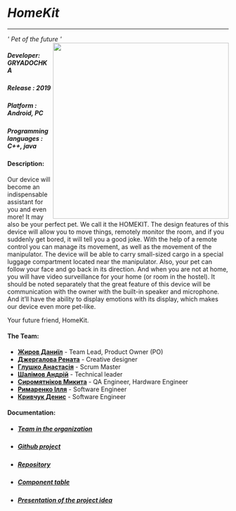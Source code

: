 # *HomeKit*
****
*' Pet of the future '*
<img align="right" src="https://lh3.googleusercontent.com/kIg0131j_O5ai19p_8nWjyXhCssX2yWOfsD2Q3GLdatGKEvKfhYwpIpUwViMJsvqVSScQGqIeXwQAOQVl_Q9tmOJNp42vZLwv4I9W5EcKkSPKNVctYgwMlh69gurPkmgEZ-k-qzpOmYW-LmjmIicsyn5CubwX0CSBAvDMjUlR8RMmIO9yKx-rWid5Y9oxPgz-clxTYFlnkMhrEowS6GvvgYQnIt6EQ5q9AtHCxZIuqqziDNLmDtd2qZBHyGYjCOMxuc36K6DA2GoV7saoXYau7mvBlsqYTurj2PrxVlNnZR-vwkwwn33_znyGJ8hwUWlEI-uu_K7owqsDMuadUOGg_0dBjXURF-TdtRDNzeFuGI_59-3QyAtAir2sKC_2vlU3H62GnUNuA7a1WD2hTiYyBhMDXhkvemwDTj-xPGW2RB-qrBdM1szSSzCY6KpPL3a9B86L-yPcKk1u-yuMoZ-iTu4p1jBWzjkZPvlP-DL2oF7tC4_9bkFF59JGK5FTVilwClUJbeK7QOCjpxIGVwM2lA_BKMXedoFHWnTC8zolMqTGMnWVFwDp3HeFa8-Gs54xoXeTegrToJbhup8ZchQTbMWZzMVEygFGVBYByjPwaEMmtZVhpGb-50bP1jF48SR1iS9OgLHrcjkgdLnKDRCB3THE-IGacNj=s612-no" width="400" height="400" />
##### Developer: ***GRYADOCHKA***
##### Release : *2019*
##### Platform : *Android, PC*
##### Programming languages : *C++, java*

#### Description:

Our device will become an indispensable assistant for you and even more! It may also be your perfect pet. We call it the HOMEKIT. 
The design features of this device will allow you to move things, remotely monitor the room, and if you suddenly get bored, it will tell you a good joke.
With the help of a remote control you can manage its movement, as well as the movement of the manipulator. The device will be able to carry small-sized cargo in a special luggage compartment located near the manipulator. Also, your pet can follow your face and go back in its direction. And when you are not at home, you will have video surveillance for your home (or room in the hostel).
It should be noted separately that the great feature of this device will be communication with the owner with the built-in speaker and microphone. And it’ll have the ability to display emotions with its display, which makes our device even more pet-like. 

Your future friend, HomeKit.

#### The Team:  
- [**Жиров Даниїл**](https://github.com/daniilzhyrov) - Team Lead, Product Owner (PO)
- [**Джергалова Рената**](https://github.com/le-kalmique) - Creative designer
- [**Глушко Анастасія**](https://github.com/nastyaglushko) - Scrum Master 
- [**Шалімов Андрій**](https://github.com/mycodeiscat) - Technical leader
- [**Сиромятніков Микита**](https://github.com/Nik1tasm) - QA Engineer, Hardware Engineer
- [**Римаренко Ілля**](https://github.com/ProbablyNextTime) - Software Engineer
- [**Кривчук Денис**](https://github.com/dionissqq) - Software Engineer
#### Documentation:
- ##### [**Team in the organization**](https://github.com/orgs/progbase/teams/gryadochka)
- ##### [**Github project**](https://github.com/orgs/progbase/projects/6)
- ##### [**Repository**](https://github.com/progbase/HomeKit)
- ##### [**Сomponent table**](https://docs.google.com/spreadsheets/d/1DZDRZkOOVyxAc-M4gztyLiYBIonay2FJwdMOpIrwLXU/edit#gid=0)
- ##### [**Presentation of the project idea**](https://docs.google.com/presentation/d/1sRCOvDxCtTtzu4tZIpsS6Pp-erHIy61-DXYOvgvIS_o/edit)
